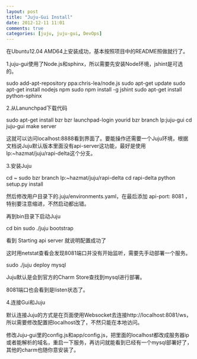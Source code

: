 ```yaml
---
layout: post
title: "Juju-Gui Install"
date: 2012-12-11 11:01
comments: true
categories: [juju, juju-gui, DevOps]
---
```



在Ubuntu12.04 AMD64上安装成功，基本按照项目中的README照做就行了。

1.juju-gui使用了Node.js和sphinx，所以需要先安装Node环境，jshint是可选的。

sudo add-apt-repository ppa:chris-lea/node.js
sudo apt-get update
sudo apt-get install nodejs npm
sudo npm install -g jshint
sudo apt-get install python-sphinx

2.从Lanunchpad下载代码

sudo apt-get install bzr
bzr launchpad-login yourid
bzr branch lp:juju-gui 
cd juju-gui
make server

这就可以访问localhost:8888看到界面了。要能操作还需要一个Juju环境，根据文档说Juju默认版本里面没有api-server这功能，最好是使用lp:~hazmat/juju/rapi-delta这个分支。

3.安装Juju

cd ~
sudo bzr branch lp:~hazmat/juju/rapi-delta
cd rapi-delta
python setup.py install

然后修改用户目录下的.juju/environments.yaml，在最后添加 api-port: 8081 ，特别要注意缩进，不然启动都出错。

再到bin目录下启动Juju

cd bin
sudo ./juju bootstrap

看到 Starting api server 就说明配置成功了

这时用netstat查看会发现8081端口并没有开始监听，需要先手动部署一个服务。

sudo ./juju deploy mysql

Juju默认是会到官方的Charm Store查找到mysql进行部署。

8081端口也会看到是listen状态了。

4.连接Gui和Juju

默认连接Juju的方式是在页面使用Websocket去连接http://localhost:8081/ws，所以需要修改配置把localhost改了，不然只能在本地访问。

修改Juju-gui里的config.js和app/config.js，把里面的localhost都改成服务器ip或者能解析的域名，重启一下服务，再访问就能看到已经有一个mysql部署好了，其他的charm也随你意安装了。